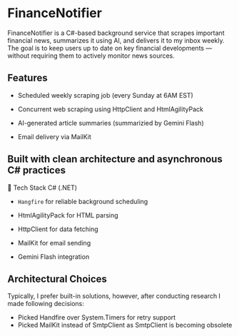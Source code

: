 # FinanceNotifier

FinanceNotifier is a C#-based background service that scrapes important financial news, summarizes it using AI, and delivers it to my inbox weekly. 
The goal is to keep users up to date on key financial developments — without requiring them to actively monitor news sources.

## Features
- Scheduled weekly scraping job (every Sunday at 6AM EST)

- Concurrent web scraping using HttpClient and HtmlAgilityPack

- AI-generated article summaries (summarizied by Gemini Flash)

- Email delivery via MailKit

## Built with clean architecture and asynchronous C# practices

📌 Tech Stack
C# (.NET)

- `Hangfire` for reliable background scheduling

- HtmlAgilityPack for HTML parsing

- HttpClient for data fetching

- MailKit for email sending

- Gemini Flash integration


## Architectural Choices

Typically, I prefer built-in solutions, however, after conducting research I made following decisions:

- Picked Handfire over System.Timers for retry support
- Picked MailKit instead of SmtpClient as SmtpClient is becoming obsolete
